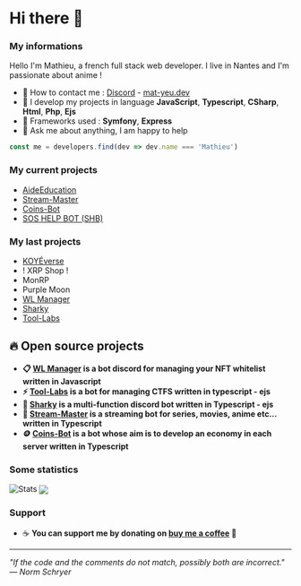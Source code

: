 # Hi there 👋 

### My informations
Hello I'm Mathieu, a french full stack web developer. I live in Nantes and I'm passionate about anime !
- 🔭 How to contact me : [Discord](https://discord.com/users/916444775861850175) - [mat-yeu.dev](https://mat-yeu.dev)
- 🌱 I develop my projects in language __JavaScript__, __Typescript__, __CSharp__, __Html__, __Php__, __Ejs__
- 🍉 Frameworks used : __Symfony__, __Express__
- 🎈 Ask me about anything, I am happy to help
```javascript
const me = developers.find(dev => dev.name === 'Mathieu')
```

### My current projects 
- [AideEducation](https://aideeducation.fr)
- [Stream-Master](https://github.com/matyeu/stream-master)
- [Coins-Bot](https://github.com/matyeu/coins-bot)
- [SOS HELP BOT (SHB)](https://soshelpbot.com)


### My last projects
- [KOYÉverse](https://koyegang.com/)
- ! XRP Shop !
- MonRP
- Purple Moon
- [WL Manager](https://github.com/matyeu/WL-Manager)
- [Sharky](https://github.com/matyeu/sharky)
- [Tool-Labs](https://github.com/matyeu/tool-labs)

## 🔥 Open source projects
- **📋 [WL Manager](https://github.com/matyeu/WL-Manager) is a bot discord for managing your NFT whitelist written in Javascript**
- **⚡️ [Tool-Labs](https://github.com/matyeu/tool-labs) is a bot for managing CTFS written in typescript - ejs**
- **🦈 [Sharky](https://github.com/matyeu/sharky) is a multi-function discord bot written in Typescript - ejs**
- **🎥 [Stream-Master](https://github.com/matyeu/stream-master) is a streaming bot for series, movies, anime etc... written in Typescript**
- **🪙 [Coins-Bot](https://github.com/matyeu/coins-bot) is a bot whose aim is to develop an economy in each server written in Typescript**

### Some statistics
<img alt="Stats" src="https://github-readme-stats-sigma-five.vercel.app/api/?username=matyeu&theme=tokyonight&layout=compact" />
<img align="center" src="https://github-readme-stats-sigma-five.vercel.app/api/top-langs/?username=matyeu&theme=tokyonight&layout=compact"/>

### Support
- ☕️ **You can support me by donating on [buy me a coffee](https://www.buymeacoffee.com/matyeu) 💖**

---

*"If the code and the comments do not match, possibly both are incorrect." — Norm Schryer*
